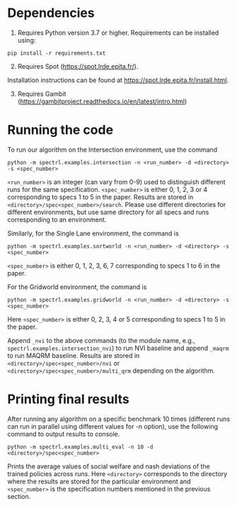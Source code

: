 # Dependencies

1. Requires Python version 3.7 or higher. Requirements can be installed using:

```
pip install -r requirements.txt
```

2. Requires Spot (https://spot.lrde.epita.fr/). 

Installation instructions can be found at https://spot.lrde.epita.fr/install.html. 

3. Requires Gambit (https://gambitproject.readthedocs.io/en/latest/intro.html)


# Running the code

To run our algorithm on the Intersection environment, use the command

```
python -m spectrl.examples.intersection -n <run_number> -d <directory> -s <spec_number>
```

 `<run_number>` is an integer (can vary from 0-9) used to distinguish different runs for the same specification. `<spec_number>` is either 0, 1, 2, 3 or 4 corresponding to specs 1 to 5 in the paper. Results are stored in  `<directory>/spec<spec_number>/search`. Please use different directories for different environments, but use same directory for all specs and runs corresponding to an environment.

Similarly, for the Single Lane environment, the command is

```
python -m spectrl.examples.sortworld -n <run_number> -d <directory> -s <spec_number>
```

`<spec_number>` is either 0, 1, 2, 3, 6, 7 corresponding to specs 1 to 6 in the paper.

For the Gridworld environment, the command is

```
python -m spectrl.examples.gridworld -n <run_number> -d <directory> -s <spec_number>
```

Here `<spec_number>` is either 0, 2, 3, 4 or 5 corresponding to specs 1 to 5 in the paper. 

Append `_nvi` to the above commands (to the module name, e.g., `spectrl.examples.intersection_nvi`) to run NVI baseline and append `_maqrm` to run MAQRM baseline. Results are stored in  `<directory>/spec<spec_number>/nvi` or  `<directory>/spec<spec_number>/multi_qrm` depending on the algorithm.

# Printing final results

After running any algorithm on a specific benchmark 10 times (different runs can run in parallel using different values for -n option), use the following command to output results to console.

```
python -m spectrl.examples.multi_eval -n 10 -d <directory>/spec<spec_number>
```

Prints the average values of social welfare and nash deviations of the trained policies across runs. Here `<directory>` corresponds to the directory where the results are stored for the particular environment and `<spec_number>` is the specification numbers mentioned in the previous section.